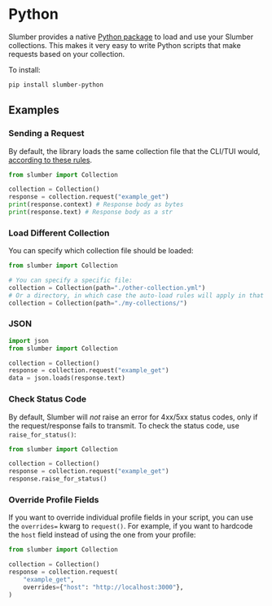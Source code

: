 # Python

Slumber provides a native [Python package](https://pypi.org/project/slumber-python/) to load and use your Slumber collections. This makes it very easy to write Python scripts that make requests based on your collection.

To install:

```sh
pip install slumber-python
```

## Examples

### Sending a Request

By default, the library loads the same collection file that the CLI/TUI would, [according to these rules](../api/request_collection/index.html#format--loading).

```py
from slumber import Collection

collection = Collection()
response = collection.request("example_get")
print(response.context) # Response body as bytes
print(response.text) # Response body as a str
```

### Load Different Collection

You can specify which collection file should be loaded:

```py
from slumber import Collection

# You can specify a specific file:
collection = Collection(path="./other-collection.yml")
# Or a directory, in which case the auto-load rules will apply in that dir
collection = Collection(path="./my-collections/")
```

### JSON

```py
import json
from slumber import Collection

collection = Collection()
response = collection.request("example_get")
data = json.loads(response.text)
```

### Check Status Code

By default, Slumber will _not_ raise an error for 4xx/5xx status codes, only if the request/response fails to transmit. To check the status code, use `raise_for_status()`:

```py
from slumber import Collection

collection = Collection()
response = collection.request("example_get")
response.raise_for_status()
```

### Override Profile Fields

If you want to override individual profile fields in your script, you can use the `overrides=` kwarg to `request()`. For example, if you want to hardcode the `host` field instead of using the one from your profile:

```py
from slumber import Collection

collection = Collection()
response = collection.request(
    "example_get",
    overrides={"host": "http://localhost:3000"},
)
```
